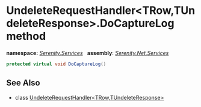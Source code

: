 # UndeleteRequestHandler&lt;TRow,TUndeleteResponse&gt;.DoCaptureLog method
**namespace:** *[Serenity.Services](../../README.md#serenity.services-namespace)*   **assembly**: *[Serenity.Net.Services](../../README.md)*

```csharp
protected virtual void DoCaptureLog()
```

## See Also

* class [UndeleteRequestHandler&lt;TRow,TUndeleteResponse&gt;](../UndeleteRequestHandler-2.md)